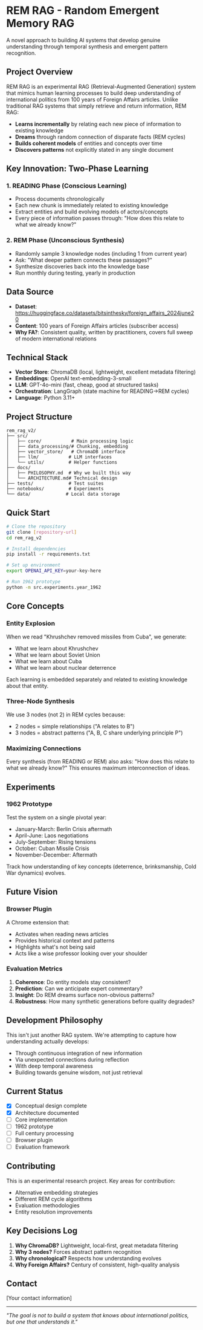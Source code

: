 # REM RAG - Random Emergent Memory RAG

A novel approach to building AI systems that develop genuine understanding through temporal synthesis and emergent pattern recognition.

## Project Overview

REM RAG is an experimental RAG (Retrieval-Augmented Generation) system that mimics human learning processes to build deep understanding of international politics from 100 years of Foreign Affairs articles. Unlike traditional RAG systems that simply retrieve and return information, REM RAG:

- **Learns incrementally** by relating each new piece of information to existing knowledge
- **Dreams** through random connection of disparate facts (REM cycles)  
- **Builds coherent models** of entities and concepts over time
- **Discovers patterns** not explicitly stated in any single document

## Key Innovation: Two-Phase Learning

### 1. READING Phase (Conscious Learning)
- Process documents chronologically
- Each new chunk is immediately related to existing knowledge
- Extract entities and build evolving models of actors/concepts
- Every piece of information passes through: "How does this relate to what we already know?"

### 2. REM Phase (Unconscious Synthesis)  
- Randomly sample 3 knowledge nodes (including 1 from current year)
- Ask: "What deeper pattern connects these passages?"
- Synthesize discoveries back into the knowledge base
- Run monthly during testing, yearly in production

## Data Source

- **Dataset**: https://huggingface.co/datasets/bitsinthesky/foreign_affairs_2024june20
- **Content**: 100 years of Foreign Affairs articles (subscriber access)
- **Why FA?**: Consistent quality, written by practitioners, covers full sweep of modern international relations

## Technical Stack

- **Vector Store**: ChromaDB (local, lightweight, excellent metadata filtering)
- **Embeddings**: OpenAI text-embedding-3-small
- **LLM**: GPT-4o-mini (fast, cheap, good at structured tasks)
- **Orchestration**: LangGraph (state machine for READING→REM cycles)
- **Language**: Python 3.11+

## Project Structure

```
rem_rag_v2/
├── src/
│   ├── core/           # Main processing logic
│   ├── data_processing/# Chunking, embedding
│   ├── vector_store/   # ChromaDB interface
│   ├── llm/           # LLM interfaces
│   └── utils/         # Helper functions
├── docs/
│   ├── PHILOSOPHY.md  # Why we built this way
│   └── ARCHITECTURE.md# Technical design
├── tests/             # Test suites
├── notebooks/         # Experiments
└── data/             # Local data storage
```

## Quick Start

```bash
# Clone the repository
git clone [repository-url]
cd rem_rag_v2

# Install dependencies
pip install -r requirements.txt

# Set up environment
export OPENAI_API_KEY=your-key-here

# Run 1962 prototype
python -m src.experiments.year_1962
```

## Core Concepts

### Entity Explosion
When we read "Khrushchev removed missiles from Cuba", we generate:
- What we learn about Khrushchev
- What we learn about Soviet Union
- What we learn about Cuba  
- What we learn about nuclear deterrence

Each learning is embedded separately and related to existing knowledge about that entity.

### Three-Node Synthesis
We use 3 nodes (not 2) in REM cycles because:
- 2 nodes = simple relationships ("A relates to B")
- 3 nodes = abstract patterns ("A, B, C share underlying principle P")

### Maximizing Connections
Every synthesis (from READING or REM) also asks: "How does this relate to what we already know?"
This ensures maximum interconnection of ideas.

## Experiments

### 1962 Prototype
Test the system on a single pivotal year:
- January-March: Berlin Crisis aftermath
- April-June: Laos negotiations
- July-September: Rising tensions
- October: Cuban Missile Crisis
- November-December: Aftermath

Track how understanding of key concepts (deterrence, brinksmanship, Cold War dynamics) evolves.

## Future Vision

### Browser Plugin
A Chrome extension that:
- Activates when reading news articles
- Provides historical context and patterns
- Highlights what's not being said
- Acts like a wise professor looking over your shoulder

### Evaluation Metrics
1. **Coherence**: Do entity models stay consistent?
2. **Prediction**: Can we anticipate expert commentary?
3. **Insight**: Do REM dreams surface non-obvious patterns?
4. **Robustness**: How many synthetic generations before quality degrades?

## Development Philosophy

This isn't just another RAG system. We're attempting to capture how understanding actually develops:
- Through continuous integration of new information
- Via unexpected connections during reflection
- With deep temporal awareness
- Building towards genuine wisdom, not just retrieval

## Current Status

- [x] Conceptual design complete
- [x] Architecture documented
- [ ] Core implementation
- [ ] 1962 prototype
- [ ] Full century processing
- [ ] Browser plugin
- [ ] Evaluation framework

## Contributing

This is an experimental research project. Key areas for contribution:
- Alternative embedding strategies
- Different REM cycle algorithms  
- Evaluation methodologies
- Entity resolution improvements

## Key Decisions Log

1. **Why ChromaDB?** Lightweight, local-first, great metadata filtering
2. **Why 3 nodes?** Forces abstract pattern recognition
3. **Why chronological?** Respects how understanding evolves
4. **Why Foreign Affairs?** Century of consistent, high-quality analysis

## Contact

[Your contact information]

---

*"The goal is not to build a system that knows about international politics, but one that understands it."*